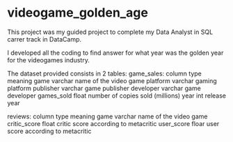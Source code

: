 # videogame_golden_age

This project was my guided project to complete my Data Analyst in SQL carrer track in DataCamp.

I developed all the coding to find answer for what year was the golden year for the videogames industry.

The dataset provided consists in 2 tables:
  game_sales:
    column        type       meaning
    game          varchar    name of the video game
    platform      varchar    gaming platform
    publisher     varchar    game publisher
    developer     varchar    game developer
    games_sold    float      number of copies sold (millions)
    year          int        release year
    
  reviews:
    column        type       meaning
    game          varchar    name of the video game
    critic_score  float      critic score according to metacritic
    user_score    floar      user score according to metacritic
